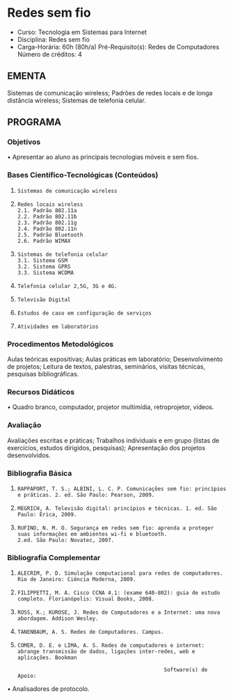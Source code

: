 # Redes sem fio 

* Curso: Tecnologia em Sistemas para Internet
* Disciplina: Redes sem fio                                                             
* Carga-Horária: 60h (80h/a)
    Pré-Requisito(s): Redes de Computadores                                                 Número de créditos: 4

## EMENTA

Sistemas de comunicação wireless; Padrões de redes locais e de longa distância wireless; Sistemas de telefonia celular.

## PROGRAMA
### Objetivos

•      Apresentar ao aluno as principais tecnologias móveis e sem fios.

### Bases Científico-Tecnológicas (Conteúdos)

1.     Sistemas de comunicação wireless
2.     Redes locais wireless
       2.1. Padrão 802.11a
       2.2. Padrão 802.11b
       2.3. Padrão 802.11g
       2.4. Padrão 802.11n
       2.5. Padrão Bluetooth
       2.6. Padrão WIMAX
3.     Sistemas de telefonia celular
       3.1. Sistema GSM
       3.2. Sistema GPRS
       3.3. Sistema WCDMA
4.     Telefonia celular 2,5G, 3G e 4G.
5.     Televisão Digital
6.     Estudos de caso em configuração de serviços
7.     Atividades em laboratórios

### Procedimentos Metodológicos

Aulas teóricas expositivas; Aulas práticas em laboratório; Desenvolvimento de projetos; Leitura de textos, palestras,
seminários, visitas técnicas, pesquisas bibliográficas.

### Recursos Didáticos

•      Quadro branco, computador, projetor multimídia, retroprojetor, vídeos.

### Avaliação

Avaliações escritas e práticas; Trabalhos individuais e em grupo (listas de exercícios, estudos dirigidos, pesquisas);
Apresentação dos projetos desenvolvidos.

### Bibliografia Básica
1.     RAPPAPORT, T. S.; ALBINI, L. C. P. Comunicações sem fio: princípios e práticas. 2. ed. São Paulo: Pearson, 2009.
2.     MEGRICH, A. Televisão digital: princípios e técnicas. 1. ed. São Paulo: Érica, 2009.
3.     RUFINO, N. M. O. Segurança em redes sem fio: aprenda a proteger suas informações em ambientes wi-fi e bluetooth.
       2.ed. São Paulo: Novatec, 2007.

### Bibliografia Complementar
1.     ALECRIM, P. D. Simulação computacional para redes de computadores. Rio de Janeiro: Ciência Moderna, 2009.
2.     FILIPPETTI, M. A. Cisco CCNA 4.1: (exame 640-802): guia de estudo completo. Florianópolis: Visual Books, 2008.
3.     ROSS, K.; KUROSE, J. Redes de Computadores e a Internet: uma nova abordagem. Addison Wesley.
4.     TANENBAUM, A. S. Redes de Computadores. Campus.
5.     COMER, D. E. e LIMA, A. S. Redes de computadores e internet: abrange transmissão de dados, ligações inter-redes, web e
       aplicações. Bookman

                                                      Software(s) de Apoio:

•          Analisadores de protocolo.

